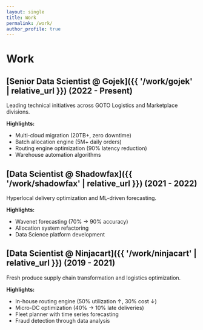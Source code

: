 ```yaml
---
layout: single
title: Work
permalink: /work/
author_profile: true
---
```


# Work

## [Senior Data Scientist @ Gojek]({{ '/work/gojek' | relative_url }}) (2022 - Present)
Leading technical initiatives across GOTO Logistics and Marketplace divisions.

**Highlights:**
- Multi-cloud migration (20TB+, zero downtime)
- Batch allocation engine (5M+ daily orders)
- Routing engine optimization (90% latency reduction)
- Warehouse automation algorithms

## [Data Scientist @ Shadowfax]({{ '/work/shadowfax' | relative_url }}) (2021 - 2022)
Hyperlocal delivery optimization and ML-driven forecasting.

**Highlights:**
- Wavenet forecasting (70% → 90% accuracy)
- Allocation system refactoring
- Data Science platform development

## [Data Scientist @ Ninjacart]({{ '/work/ninjacart' | relative_url }}) (2019 - 2021)
Fresh produce supply chain transformation and logistics optimization.

**Highlights:**
- In-house routing engine (50% utilization ↑, 30% cost ↓)
- Micro-DC optimization (40% → 10% late deliveries)
- Fleet planner with time series forecasting
- Fraud detection through data analysis
